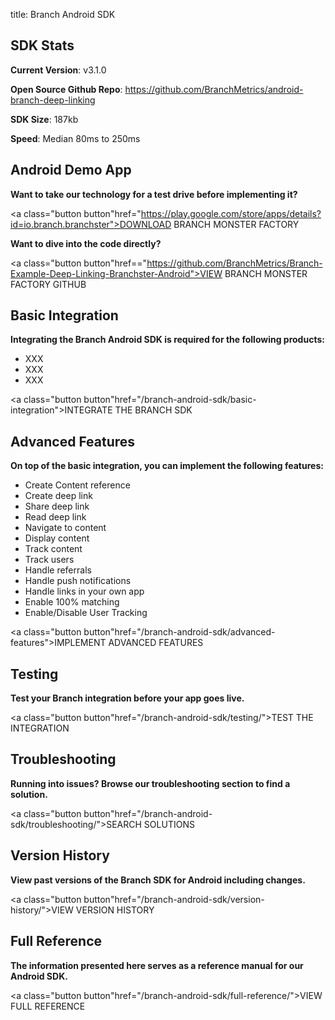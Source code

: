 title: Branch Android SDK

## SDK Stats

**Current Version**: v3.1.0

**Open Source Github Repo**: https://github.com/BranchMetrics/android-branch-deep-linking

**SDK Size**: 187kb

**Speed**: Median 80ms to 250ms


## Android Demo App

**Want to take our technology for a test drive before implementing it?**

<a class="button button"href="https://play.google.com/store/apps/details?id=io.branch.branchster">DOWNLOAD BRANCH MONSTER FACTORY</a>

**Want to dive into the code directly?**

<a class="button button"href=="https://github.com/BranchMetrics/Branch-Example-Deep-Linking-Branchster-Android">VIEW BRANCH MONSTER FACTORY GITHUB</a>

## Basic Integration

**Integrating the Branch Android SDK is required for the following products:**

- XXX
- XXX
- XXX

<a class="button button"href="/branch-android-sdk/basic-integration">INTEGRATE THE BRANCH SDK</a>

## Advanced Features

**On top of the basic integration, you can implement the following features:**

- Create Content reference
- Create deep link
- Share deep link
- Read deep link
- Navigate to content
- Display content
- Track content
- Track users
- Handle referrals
- Handle push notifications
- Handle links in your own app
- Enable 100% matching
- Enable/Disable User Tracking

<a class="button button"href="/branch-android-sdk/advanced-features">IMPLEMENT ADVANCED FEATURES</a>

## Testing

**Test your Branch integration before your app goes live.**

<a class="button button"href="/branch-android-sdk/testing/">TEST THE INTEGRATION</a>

## Troubleshooting

**Running into issues? Browse our troubleshooting section to find a solution.**

<a class="button button"href="/branch-android-sdk/troubleshooting/">SEARCH SOLUTIONS</a>

## Version History

**View past versions of the Branch SDK for Android including changes.**

<a class="button button"href="/branch-android-sdk/version-history/">VIEW VERSION HISTORY</a>

## Full Reference

**The information presented here serves as a reference manual for our Android SDK.**

<a class="button button"href="/branch-android-sdk/full-reference/">VIEW FULL REFERENCE</a>
